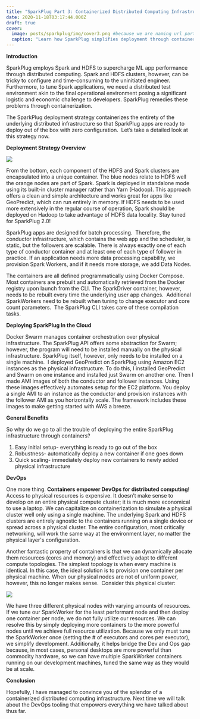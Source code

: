 ```yaml
---
title: "SparkPlug Part 3: Containerized Distributed Computing Infrastructure"
date: 2020-11-18T03:17:44.000Z
draft: true
cover:
  image: posts/sparkplug/img/cover3.png #because we are naming url part1 relative name does not work with routing system
  caption: "Learn how SparkPlug simplifies deployment through containerized distributed infrastructure."
---
```


**Introduction**

SparkPlug employs Spark and HDFS to supercharge ML app performance through distributed computing. Spark and HDFS clusters, however, can be tricky to configure and time-consuming to the uninitiated engineer. Furthermore, to tune Spark applications, we need a distributed test environment akin to the final operational environment posing a significant logistic and economic challenge to developers. SparkPlug remedies these problems through containerization. 

The SparkPlug deployment strategy containerizes the entirety of the underlying distributed infrastructure so that SparkPlug apps are ready to deploy out of the box with zero configuration.  Let’s take a detailed look at this strategy now. 

  

**Deployment Strategy Overview**

![](/posts/sparkplug/img/DeployStack.png)

From the bottom, each component of the HDFS and Spark clusters are encapsulated into a unique container. The blue nodes relate to HDFS well the orange nodes are part of Spark. Spark is deployed in standalone mode using its built-in cluster manager rather than Yarn (Hadoop). This approach offers a clean and simple architecture and works great for apps like GeoPredict, which can run entirely in memory. If HDFS needs to be used more extensively in the regular course of operation, Spark should be deployed on Hadoop to take advantage of HDFS data locality. Stay tuned for SparkPlug 2.0!

SparkPlug apps are designed for batch processing.  Therefore, the conductor infrastructure, which contains the web app and the scheduler, is static, but the followers are scalable. There is always exactly one of each type of conductor container and at least one of each type of follower in practice. If an application needs more data processing capability, we provision Spark Workers, and if it needs more storage, we add Data Nodes. 

The containers are all defined programmatically using Docker Compose. Most containers are prebuilt and automatically retrieved from the Docker registry upon launch from the CLI. The SparkDriver container, however, needs to be rebuilt every time the underlying user app changes.  Additional SparkWorkers need to be rebuilt when tuning to change executor and core count parameters.  The SparkPlug CLI takes care of these compilation tasks. 

  

**Deploying SparkPlug In the Cloud**

Docker Swarm manages container orchestration over physical infrastructure. The SparkPlug API offers some abstraction for Swarm; however, the program will need to be installed manually on the physical infrastructure. SparkPlug itself, however, only needs to be installed on a single machine.  I deployed GeoPredict on SparkPlug using Amazon EC2 instances as the physical infrastructure. To do this, I installed GeoPredict and Swarm on one instance and installed just Swarm on another one. Then I made AMI images of both the conductor and follower instances. Using these images effectively automates setup for the EC2 platform. You deploy a single AMI to an instance as the conductor and provision instances with the follower AMI as you horizontally scale. The framework includes these images to make getting started with AWS a breeze. 

  

**General Benefits**

So why do we go to all the trouble of deploying the entire SparkPlug infrastructure through containers?

1.  Easy initial setup- everything is ready to go out of the box
2.  Robustness- automatically deploy a new container if one goes down
3.  Quick scaling- immediately deploy new containers to newly added physical infrastructure

  

**DevOps**

One more thing. **Containers empower DevOps for distributed computing**! Access to physical resources is expensive. It doesn’t make sense to develop on an entire physical compute cluster; it is much more economical to use a laptop. We can capitalize on containerization to simulate a physical cluster well only using a single machine. The underlying Spark and HDFS clusters are entirely agnostic to the containers running on a single device or spread across a physical cluster. The entire configuration, most critically networking, will work the same way at the environment layer, no matter the physical layer's configuration. 

Another fantastic property of containers is that we can dynamically allocate them resources (cores and memory) and effectively adapt to different compute topologies. The simplest topology is when every machine is identical. In this case, the ideal solution is to provision one container per physical machine. When our physical nodes are not of uniform power, however, this no longer makes sense.  Consider this physical cluster:

![](/posts/sparkplug/img/SparkTunning.png)

We have three different physical nodes with varying amounts of resources. If we tune our SparkWorker for the least performant node and then deploy one container per node, we do not fully utilize our resources. We can resolve this by simply deploying more containers to the more powerful nodes until we achieve full resource utilization. Because we only must tune the SparkWorker once (setting the # of executors and cores per executor), we simplify development. Additionally, it helps bridge the Dev and Ops gap because, in most cases, personal desktops are more powerful than commodity hardware, so we can have multiple SparkWorker containers running on our development machines, tuned the same way as they would be at scale. 

  

**Conclusion**

Hopefully, I have managed to convince you of the splendor of a containerized distributed computing infrastructure. Next time we will talk about the DevOps tooling that empowers everything we have talked about thus far.

